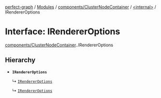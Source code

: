 [perfect-graph](../README.md) / [Modules](../modules.md) / [components/ClusterNodeContainer](../modules/components_ClusterNodeContainer.md) / [<internal\>](../modules/components_ClusterNodeContainer._internal_.md) / IRendererOptions

# Interface: IRendererOptions

[components/ClusterNodeContainer](../modules/components_ClusterNodeContainer.md).[<internal>](../modules/components_ClusterNodeContainer._internal_.md).IRendererOptions

## Hierarchy

- **`IRendererOptions`**

  ↳ [`IRendererOptions`](components_ClusterNodeContainer._internal_.IRendererOptions.md)

  ↳ [`IRendererOptions`](components_ClusterNodeContainer._internal_.__Users_turgaysaba_Desktop_projects_perfect_graph_node_modules__pixi_core_index_.IRendererOptions.md)
